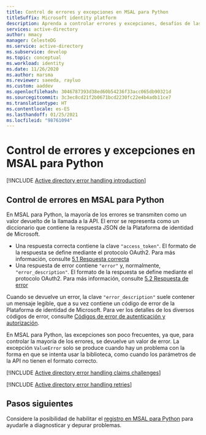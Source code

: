 ```yaml
---
title: Control de errores y excepciones en MSAL para Python
titleSuffix: Microsoft identity platform
description: Aprenda a controlar errores y excepciones, desafíos de las notificaciones del acceso condicional y reintentos en las aplicaciones de MSAL para Python.
services: active-directory
author: mmacy
manager: CelesteDG
ms.service: active-directory
ms.subservice: develop
ms.topic: conceptual
ms.workload: identity
ms.date: 11/26/2020
ms.author: marsma
ms.reviewer: saeeda, rayluo
ms.custom: aaddev
ms.openlocfilehash: 3046787393d38ed60b54236f33acc065db90321d
ms.sourcegitcommit: 3c3ec8cd21f2b0671bcd2230fc22e4b4adb11ce7
ms.translationtype: HT
ms.contentlocale: es-ES
ms.lasthandoff: 01/25/2021
ms.locfileid: "98761094"
---
```

# <a name="handle-errors-and-exceptions-in-msal-for-python"></a>Control de errores y excepciones en MSAL para Python

[!INCLUDE [Active directory error handling introduction](../../../includes/active-directory-develop-error-handling-introduction.md)]

## <a name="error-handling-in-msal-for-python"></a>Control de errores en MSAL para Python

En MSAL para Python, la mayoría de los errores se transmiten como un valor devuelto de la llamada a la API. El error se representa como un diccionario que contiene la respuesta JSON de la Plataforma de identidad de Microsoft.

* Una respuesta correcta contiene la clave `"access_token"`. El formato de la respuesta se define mediante el protocolo OAuth2. Para más información, consulte [5.1 Respuesta correcta](https://tools.ietf.org/html/rfc6749#section-5.1)
* Una respuesta de error contiene `"error"` y, normalmente, `"error_description"`. El formato de la respuesta se define mediante el protocolo OAuth2. Para más información, consulte [5.2 Respuesta de error](https://tools.ietf.org/html/rfc6749#section-5.2)

Cuando se devuelve un error, la clave `"error_description"` suele contener un mensaje legible, que a su vez contiene un código de error de la Plataforma de identidad de Microsoft. Para ver los detalles de los diversos códigos de error, consulte [Códigos de error de autenticación y autorización](./reference-aadsts-error-codes.md).

En MSAL para Python, las excepciones son poco frecuentes, ya que, para controlar la mayoría de los errores, se devuelve un valor de error. La excepción `ValueError` solo se produce cuando hay un problema con la forma en que se intenta usar la biblioteca, como cuando los parámetros de la API no tienen el formato correcto.

[!INCLUDE [Active directory error handling claims challenges](../../../includes/active-directory-develop-error-handling-claims-challenges.md)]

[!INCLUDE [Active directory error handling retries](../../../includes/active-directory-develop-error-handling-retries.md)]

## <a name="next-steps"></a>Pasos siguientes

Considere la posibilidad de habilitar el [registro en MSAL para Python](msal-logging-python.md) para ayudarle a diagnosticar y depurar problemas.
